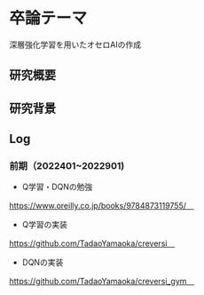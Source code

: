 # 卒論テーマ
深層強化学習を用いたオセロAIの作成

## 研究概要

## 研究背景

## Log

### 前期（2022401~2022901)

- Q学習・DQNの勉強

https://www.oreilly.co.jp/books/9784873119755/　

- Q学習の実装

https://github.com/TadaoYamaoka/creversi　


- DQNの実装

https://github.com/TadaoYamaoka/creversi_gym　





